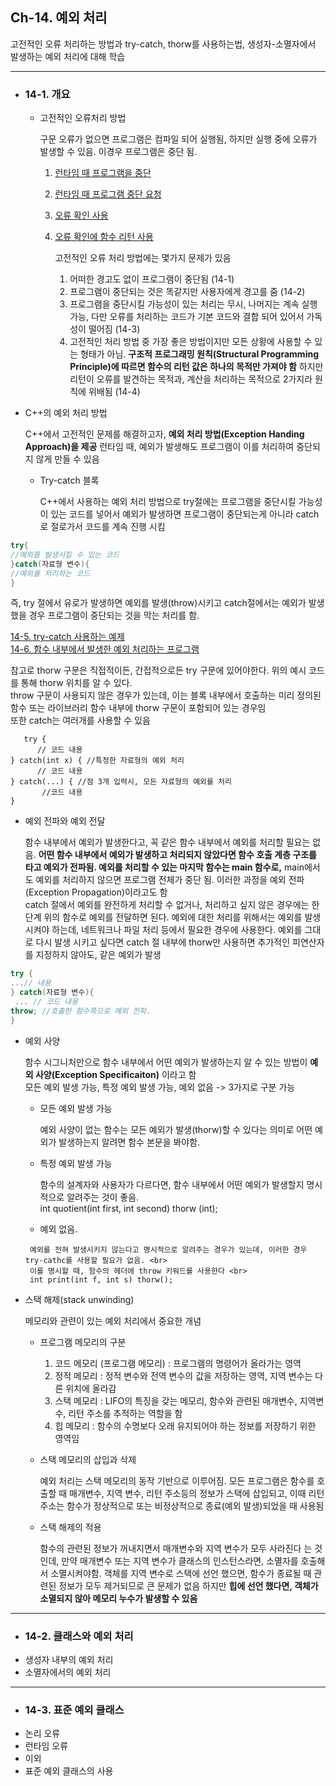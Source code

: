 ## Ch-14. 예외 처리 
   
   고전적인 오류 처리하는 방법과 try-catch, thorw를 사용하는법, 생성자-소멸자에서 발생하는 예외 처리에 대해 학습

  ------------------------------------------------

  * ### 14-1. 개요
    
     * 고전적인 오류처리 방법

       구문 오류가 없으면 프로그램은 컴파일 되어 실행됨, 하지만 실행 중에 오류가 발생할 수 있음. 이경우 프로그램은 중단 됨. <br>

       1. [런타임 때 프로그램을 중단](https://github.com/Jeon-YuSung/Cplusplus-UE/blob/main/CPP/Forouzan%20Cpp%20Bible/F_Chapter14/14-1.cpp)
       2. [런타임 때 프로그램 중단 요청](https://github.com/Jeon-YuSung/Cplusplus-UE/blob/main/CPP/Forouzan%20Cpp%20Bible/F_Chapter14/14-2.cpp)
       3. [오류 확인 사용](https://github.com/Jeon-YuSung/Cplusplus-UE/blob/main/CPP/Forouzan%20Cpp%20Bible/F_Chapter14/14-3.cpp)
       4. [오류 확인에 함수 리턴 사용](https://github.com/Jeon-YuSung/Cplusplus-UE/blob/main/CPP/Forouzan%20Cpp%20Bible/F_Chapter14/14-4.cpp)

          고전적인 오류 처리 방법에는 몇가지 문제가 있음 <br>
          1. 어떠한 경고도 없이 프로그램이 중단됨 (14-1)
          2. 프로그램이 중단되는 것은 똑같지만 사용자에게 경고를 줌 (14-2)
          3. 프로그램을 중단시킬 가능성이 있는 처리는 무시, 나머지는 계속 실행 가능, 다만 오류를 처리하는 코드가 기본 코드와 결합 되어 있어서 가독성이 떨어짐 (14-3)
          4. 고전적인 처리 방법 중 가장 좋은 방법이지만 모든 상황에 사용할 수 있는 형태가 아님. **구조적 프로그래밍 원칙(Structural Programming Principle)에 따르면 함수의 리턴 값은 하나의 목적만 가져야 함** 하지만 리턴이 오류를 발견하는 목적과, 계산을 처리하는 목적으로 2가지라 원칙에 위배됨 (14-4)
             
  * C++의 예외 처리 방법
    
    C++에서 고전적인 문제를 해결하고자, **예외 처리 방법(Exception Handing Approach)을 제공**
    런타임 때, 예외가 발생해도 프로그램이 이를 처리하여 중단되지 않게 만들 수 있음 <br>

    * Try-catch 블록
      
      C++에서 사용하는 예외 처리 방법으로 try절에는 프로그램을 중단시킬 가능성이 있는 코드를 넣어서 예외가 발생하면 프로그램이 중단되는게 아니라 catch로 절로가서 코드를 계속 진행 시킴 <br>

```cpp
try{
//예외를 발생시킬 수 있는 코드
}catch(자료형 변수){
//예외를 처리하는 코드
}
```

   즉, try 절에서 유로가 발생하면 예외를 발생(throw)시키고 catch절에서는 예외가 발생했을 경우 프로그램이 중단되는 것을 막는 처리를 함. 

   [14-5. try-catch 사용하는 예제](https://github.com/Jeon-YuSung/Cplusplus-UE/blob/main/CPP/Forouzan%20Cpp%20Bible/F_Chapter14/14-5.cpp) <br>
   [14-6. 함수 내부에서 발생한 예외 처리하는 프로그램](https://github.com/Jeon-YuSung/Cplusplus-UE/blob/main/CPP/Forouzan%20Cpp%20Bible/F_Chapter14/14-6.cpp)

   참고로 thorw 구문은 직접적이든, 간접적으로든 try 구문에 있어야한다.  위의 예시 코드를 통해 thorw 위치를 알 수 있다. <br>
   throw 구문이 사용되지 않은 경우가 있는데, 이는 블록 내부에서 호출하는 미리 정의된 함수 또는 라이브러리 함수 내부에 thorw 구문이 포함되어 있는 경우임 <br>
   또한 catch는 여러개를  사용할 수 있음 <br> 

```
   try {
      // 코드 내용 
} catch(int x) { //특정한 자료형의 예외 처리
      // 코드 내용
} catch(...) { //점 3개 입력시, 모든 자료형의 예외를 처리
       //코드 내용     
}
```

   * 예외 전파와 예외 전달
     
      함수 내부에서 예외가 발생한다고, 꼭 같은 함수 내부에서 예외를 처리할 필요는 없음. **어떤 함수 내부에서 예외가 발생하고 처리되지 않았다면 함수 호출 계층 구조를 타고 예외가 전파됨. 예외를 처리할 수 있는 마지막 함수는 main 함수로,** main에서도 예외를 처리하지 않으면 프로그램 전체가 중단 됨. 이러한 과정을 예외 전파(Exception Propagation)이라고도 함 <br>
      catch 절에서 예외를 완전하게 처리할 수 없거나, 처리하고 싶지 않은 경우에는 한 단계 위의 함수로 예외를 전달하면 된다. 예외에 대한 처리를 위해서는 예외를 발생시켜야 하는데, 네트워크나 파일 처리 등에서 필요한 경우에 사용한다. 
      예외를 그대로 다시 발생 시키고 싶다면 catch 절 내부에 thorw만 사용하면 추가적인 피연산자를 지정하지 않아도, 같은 예외가 발생 <br>

```cpp
try {
...// 내용 
} catch(자료형 변수){
 ... // 코드 내용 
throw; //호출한 함수쪽으로 예외 전파.
}
```

  * 예외 사양
    
    함수 시그니처만으로 함수 내부에서 어떤 예외가 발생하는지 알 수 있는 방법이 **예외 사양(Exception Specificaiton)** 이라고 함<br>
    모든 예외 발생 가능, 특정 예외 발생 가능, 예외 없음 -> 3가지로 구분 가능
    
       * 모든 예외 발생 가능
         
         예외 사양이 없는 함수는 모든 예외가 발생(thorw)할 수 있다는 의미로 어떤 예외가 발생하는지 알려면 함수 본문을 봐야함.

       * 특정 예외 발생 가능

         함수의 설계자와 사용자가 다르다면, 함수 내부에서 어떤 예외가 발생할지 명시적으로 알려주는 것이 좋음. <br> 
         int quotient(int first, int second) thorw (int);

       *  예외 없음. 

         예외를 전혀 발생시키지 않는다고 명시적으로 알려주는 경우가 있는데, 이러한 경우 try-cathc를 사용할 필요가 없음. <br>
         이를 명시할 때, 함수의 헤더에 throw 키워드를 사용한다 <br>
         int print(int f, int s) thorw();
    
  * 스택 해제(stack unwinding)

      메모리와 관련이 있는 예외 처리에서 중요한 개념

       * 프로그램 메모리의 구분
         
         1. 코드 메모리 (프로그램 메모리) : 프로그램의 명령어가 올라가는 영역 
         2. 정적 메모리 : 정적 변수와 전역 변수의 값을 저장하는 영역, 지역 변수는 다른 위치에 올라감
         3. 스택 메모리 : LIFO의 특징을 갖는 메모리, 함수와 관련된 매개변수, 지역변수, 리턴 주소를 추적하는 역할을 함
         4. 힙 메모리 : 함수의 수명보다 오래 유지되어야 하는 정보를 저장하기 위한 영역임

       * 스택 메모리의 삽입과 삭제

          예외 처리는 스택 메모리의 동작 기반으로 이루어짐. 모든 프로그램은 함수를 호출할 때 매개변수, 지역 변수, 리턴 주소등의 정보가 스택에 삽입되고, 이때 리턴 주소는 함수가 정상적으로 또는 비정상적으로 종료(예외 발생)되었을 때 사용됨

       * 스택 해제의 적용

         함수의 관련된 정보가 꺼내지면서 매개변수와 지역 변수가 모두 사라진다 는 것인데, 만약 매개변수 또는 지역 변수가 클래스의 인스턴스라면, 소멸자를 호출해서 소멸시켜야함.
         객체를 지역 변수로 스택에 선언 했으면, 함수가 종료될 때 관련된 정보가 모두 제거되므로 큰 문제가 없음 하지만 **힙에 선언 했다면, 객체가 소멸되지 않아 메모리 누수가 발생할 수 있음**
          
  ----------------------------------------------------
  * ### 14-2. 클래스와 예외 처리
  * 생성자 내부의 예외 처리
  * 소멸자에서의 예외 처리

------------------------------------------------------
  * ### 14-3. 표준 예외 클래스
  * 논리 오류
  * 런타임 오류
  * 이외
  * 표준 예외 클래스의 사용
    

